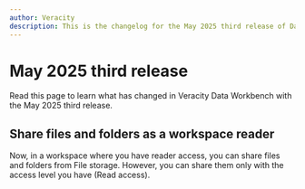 ```yaml
---
author: Veracity
description: This is the changelog for the May 2025 third release of Data Workbench.
---
```


# May 2025 third release
Read this page to learn what has changed in Veracity Data Workbench with the May 2025 third release.

## Share files and folders as a workspace reader
Now, in a workspace where you have reader access, you can share files and folders from File storage. However, you can share them only with the access level you have (Read access).